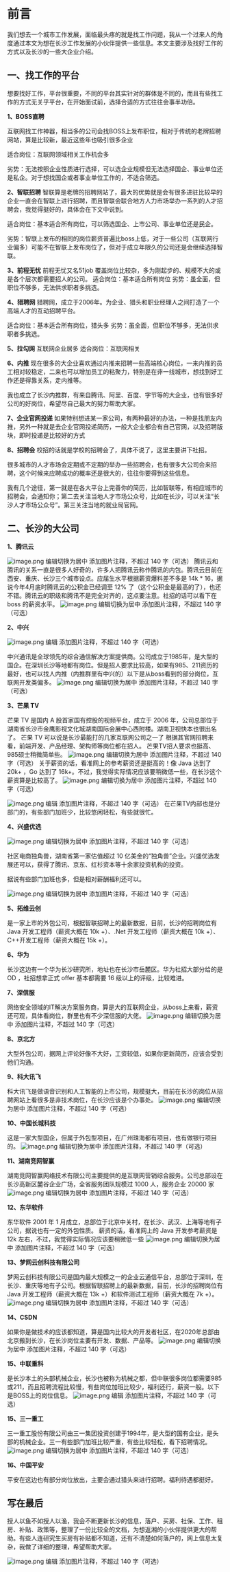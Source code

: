# **前言**
我们想去一个城市工作发展，面临最头疼的就是找工作问题，我从一个过来人的角度通过本文为想在长沙工作发展的小伙伴提供一些信息。本文主要涉及找好工作的方式以及长沙的一些大企业介绍。
## 一、找工作的平台 
想要找好工作，平台很重要，不同的平台其实针对的群体是不同的，而且有些找工作的方式无关乎平台，在开始面试前，选择合适的方式往往会事半功倍。

**1、BOSS直聘**

互联网找工作神器，相当多的公司会找BOSS上发布职位，相对于传统的老牌招聘网站，算是比较新，最近这些年也吸引很多企业

适合岗位：互联网领域相关工作机会多

劣势：无法按照企业性质进行选择，可以选企业规模但无法选择国企、事业单位还是私企。对于想找国企或者事业单位工作的，不适合筛选。

**2、智联招聘**
智联算是老牌的招聘网站了，最大的优势就是会有很多进驻比较早的企业一直会在智联上进行招聘，而且智联会联合地方人力市场举办一系列的人才招聘会，我觉得挺好的，具体会在下文中说到。 

适合岗位：基本适合所有岗位，可以筛选国企、上市公司、事业单位还是民企。

劣势：智联上发布的相同的岗位薪资普遍比boss上低，对于一些公司（互联网行业偏多）可能不在智联上发布岗位了，但对于成立年限久的公司还是会继续选择智联。

**3、前程无忧**
前程无忧又名51job
覆盖岗位比较杂，多为刚起步的、规模不大的或是各个层次都需要招人的公司。
适合岗位：基本适合所有岗位
劣势：虽全面，但职位不够多，无法供求职者多挑选。

**4、猎聘网**
猎聘网，成立于2006年。为企业、猎头和职业经理人之间打造了一个高端人才的互动招聘平台。

适合岗位：基本适合所有岗位，猎头多
劣势：虽全面，但职位不够多，无法供求职者多挑选。

**5、拉勾网**
互联网企业居多
适合岗位：互联网相关

**6、内推**
现在很多的大企业喜欢通过内推来招聘一些高端核心岗位，一来内推的员工相对较稳定，二来也可以增加员工的粘聚力，特别是在非一线城市，想找到好工作还是得靠关系，走内推等。 

我也成立了长沙内推群，有来自腾讯、阿里、百度、字节等的大企业，也有很多好公司的好岗位，希望尽自己最大的努力帮助大家。

**7、企业官网投递**
如果特别想进某一家公司，有两种最好的办法，一种是找朋友内推，另外一种就是去企业官网投递简历，一般大企业都会有自己官网，以及招聘版块，即时投递是比较好的方式

**8、招聘会**
校招的话就是学校的招聘会了，具体不说了，这里主要讲下社招。

很多城市的人才市场会定期或不定期的举办一些招聘会，也有很多大公司会来招聘，这个时候来应聘成功的概率还是很大的，往往你要得到这些信息。

我有几个途径，第一就是在各大平台上完善你的简历，比如智联等，有相应城市的招聘会，会通知你；第二去关注当地人才市场公众号，比如在长沙，可以关注“长沙人才市场公众号”。第三关注当地的就业局官网。
## 二、长沙的大公司
**1、腾讯云**

![image.png](https://canghe666.oss-cn-chengdu.aliyuncs.com/canghe/1683037151870-265df0f0-6df5-4e6a-9da1-b2113bebed85.png)
编辑切换为居中
添加图片注释，不超过 140 字（可选）
腾讯云和腾讯的关系一直是很多人好奇的，许多人把腾讯云称作腾讯的内包。腾讯云目前在西安、重庆、长沙三个城市设点。应届生水平根据薪资爆料差不多是 14k * 16，据说今年4月底时腾讯云的公积金已经调至 12% 了（这个公积金是最高的了），也还不错。腾讯云的职级和腾讯不是完全对齐的，这点要注意。社招的话可以看下在 boss 的薪资水平。
![image.png](https://canghe666.oss-cn-chengdu.aliyuncs.com/canghe/1683037152114-735cd449-168c-4382-baf9-d1cccb80afd0.png)
编辑切换为居中
添加图片注释，不超过 140 字（可选）

**2、中兴**

![image.png](https://canghe666.oss-cn-chengdu.aliyuncs.com/canghe/1683037151883-cbf37c47-c42d-4e51-8c2f-963127c92c22.png)
编辑
添加图片注释，不超过 140 字（可选）

中兴通讯是全球领先的综合通信解决方案提供商。公司成立于1985年，是大型的国企。在深圳长沙等地都有岗位。但是招人要求比较高，如果有985、211资历的最好，也可以找人内推（内推群里有中兴的）以下是从boss看到的部分岗位，互联网开发类偏多。
![image.png](https://canghe666.oss-cn-chengdu.aliyuncs.com/canghe/1683037152163-47ce3079-f5db-42f9-a59b-c6b5a6ab7d3c.png)
编辑切换为居中
添加图片注释，不超过 140 字（可选）

**3、芒果 TV**

芒果 TV 是国内 A 股首家国有控股的视频平台，成立于 2006 年，公司总部位于湖南省长沙市金鹰影视文化城湖南国际会展中心西附楼。湖南卫视快本也很出名了。
芒果 TV 可以说是长沙最能打的几家互联网公司之一了
根据其官网招聘来看，前端开发、产品经理、架构师等岗位都在招人。
芒果TV招人要求也挺高、985硕士稍微简单些。
![image.png](https://canghe666.oss-cn-chengdu.aliyuncs.com/canghe/1683037151996-893c953a-8772-4459-af72-50bf635749d9.png)
编辑切换为居中
添加图片注释，不超过 140 字（可选）
关于薪资的话，看准网上的参考薪资还是挺高的！像 Java 达到了 20k+ ，Go 达到了 16k+。不过，我觉得实际情况应该要稍微低一些，在长沙这个薪资算是比较高了。
![image.png](https://canghe666.oss-cn-chengdu.aliyuncs.com/canghe/1683037153208-4ea89118-3308-43e7-82c3-487504f04d21.png)
编辑切换为居中
添加图片注释，不超过 140 字（可选）

![image.png](https://canghe666.oss-cn-chengdu.aliyuncs.com/canghe/1683037152940-a6e077a3-53b1-480c-9bb8-d1e8e1e73056.png)
编辑
添加图片注释，不超过 140 字（可选）
在芒果TV内部也是分部门的，有些部门加班少，比较悠闲轻松，有些就很忙。 

**4、兴盛优选**

![image.png](https://canghe666.oss-cn-chengdu.aliyuncs.com/canghe/1683037153828-0b958dff-e10b-4d96-b455-2d1a30196ff8.png)
编辑切换为居中
添加图片注释，不超过 140 字（可选）

社区电商独角兽，湖南省第一家估值超过 10 亿美金的“独角兽”企业。兴盛优选发展还可以，获得了腾讯、京东、红杉资本等十余家投资机构的投资。

据说有些部门加班也多，但是相对薪酬福利还可以。

![image.png](https://canghe666.oss-cn-chengdu.aliyuncs.com/canghe/1683037153957-6303076c-c2db-4491-8195-da66ac6d8d6e.png)
编辑切换为居中
添加图片注释，不超过 140 字（可选）

**5、拓维云创**

是一家上市的外包公司，根据智联招聘上的最新数据，目前，长沙的招聘岗位有 Java 开发工程师（薪资大概在 10k +）、.Net 开发工程师（薪资大概在 10k +）、C++开发工程师（薪资大概在 15k +）。

**6、华为**

长沙这边有一个华为长沙研究所，地址也在长沙市岳麓区。华为社招大部分给的是 OD ，社招想拿正式 offer 基本都需要 16 级以上的评级，比较难进。

**7、深信服**

网络安全领域的IT解决方案服务商，算是大的互联网企业，从boss上来看，薪资还可观，具体看岗位，群里也有不少深信服的大佬。
![image.png](https://canghe666.oss-cn-chengdu.aliyuncs.com/canghe/1683037154226-c00fcea2-ccd6-4faf-8369-8b9653b8c36d.png)
编辑切换为居中
添加图片注释，不超过 140 字（可选）

**8、京北方**

大型外包公司，据网上评论好像不大好，工资较低，如果你更新简历，应该会受到他们沟通。

**9、科大讯飞**

科大讯飞是做语音识别和人工智能的上市公司，规模挺大，目前在长沙的岗位从招聘网站上看很多是非技术岗位，在长沙应该是个办事处。
![image.png](https://canghe666.oss-cn-chengdu.aliyuncs.com/canghe/1683037154588-183a9bde-78f7-4d33-9827-8edad40224b2.png)
编辑切换为居中
添加图片注释，不超过 140 字（可选）

**10、中国长城科技**

这是一家大型国企，但属于外包型项目，在广州珠海都有项目，也有做银行项目的。
![image.png](https://canghe666.oss-cn-chengdu.aliyuncs.com/canghe/1683037155443-ae436fb0-6785-4f3b-b861-b2ec0dad076f.png)
编辑切换为居中
添加图片注释，不超过 140 字（可选）

**11、湖南竞网智赢**

湖南竞网智赢网络技术有限公司主要提供的是互联网营销综合服务。公司总部设在长沙高新区麓谷企业广场，全省服务团队规模过 1000 人，服务企业 20000 家
![image.png](https://canghe666.oss-cn-chengdu.aliyuncs.com/canghe/1683037155399-b54a979f-2dfb-4d8e-a6ba-fa0027ee5cfa.png)
编辑切换为居中
添加图片注释，不超过 140 字（可选）

**12、东华软件**

东华软件 2001 年 1 月成立，总部位于北京中关村，在长沙、武汉、上海等地有子公司，据说也有一定的外包性质。
薪资的话，看准网上的 Java 开发参考薪资是 12k 左右，不过，我觉得实际情况应该要稍微低一些
![image.png](https://canghe666.oss-cn-chengdu.aliyuncs.com/canghe/1683037155516-5c49479b-bb01-4094-8467-52269f2b8707.png)
编辑切换为居中
添加图片注释，不超过 140 字（可选）

**13、梦网云创科技有限公司**

梦网云创科技有限公司是国内最大规模之一的企业云通信平台，总部位于深圳，在长沙、重庆等地有子公司。根据智联招聘上的最新数据，目前，长沙的招聘岗位有 Java 开发工程师（薪资大概在 13k +）和软件测试工程师（薪资大概在 7k +）。
![image.png](https://canghe666.oss-cn-chengdu.aliyuncs.com/canghe/1683037156059-65878bd0-effb-449b-9c0c-47593b86e0da.png)
编辑切换为居中
添加图片注释，不超过 140 字（可选）

**14、CSDN**

如果你是做技术的应该都知道，算是国内比较大的开发者社区，在2020年总部由北京搬到长沙，在长沙岗位主要有开发、数据、产品等。 
![image.png](https://canghe666.oss-cn-chengdu.aliyuncs.com/canghe/1683037156169-66e7a0c8-2496-4b87-97b6-7bcc40a3342d.png)
编辑切换为居中
添加图片注释，不超过 140 字（可选）

**15、中联重科**

是长沙本土的头部机械企业，长沙也被称为机械之都，但中联很多岗位都需要985或211，而且招聘流程比较慢，有些岗位加班比较少，福利还行，薪资一般。以下是BOSS上的岗位信息。 
![image.png](https://canghe666.oss-cn-chengdu.aliyuncs.com/canghe/1683037156814-114b391c-d535-41c1-ae01-5f8b715a34f3.png)
编辑
添加图片注释，不超过 140 字（可选）

**15、三一重工**

三一重工股份有限公司由三一集团投资创建于1994年，是大型的国有企业，是头部的机械企业。三一有些部门加班比较严重，有些比较轻松，看下招聘情况。
![image.png](https://canghe666.oss-cn-chengdu.aliyuncs.com/canghe/1683037157596-828d5826-e3a4-4424-91d6-a00d91f960e4.png)
编辑切换为居中
添加图片注释，不超过 140 字（可选）

**16、中国平安**

平安在这边也有部分岗位放出，主要会通过猎头来进行招聘。福利待遇都挺好。

## **写在最后**


授人以鱼不如授人以渔，我会不断更新长沙的信息，落户、买房、社保、工作、租房、补贴、政策等，整理了一份比较全的文档，为想返湘的小伙伴提供更大的帮助。有些人连研究生买房有补贴都不知道，还有不清楚如何落户的，网上信息太复杂，我做了详细的整理，希望帮助大家。 

![image.png](https://canghe666.oss-cn-chengdu.aliyuncs.com/canghe/1683037157721-9f1c3477-2e9a-486c-b4bc-5fd09956e065.png)
编辑
添加图片注释，不超过 140 字（可选）

